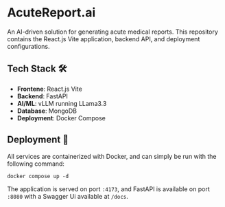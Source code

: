 # AcuteReport.ai

An AI-driven solution for generating acute medical reports. This repository contains the React.js Vite application, backend API, and deployment configurations.



## Tech Stack 🛠️

- **Frontene**: React.js Vite
- **Backend**: FastAPI
- **AI/ML**: vLLM running LLama3.3
- **Database**: MongoDB
- **Deployment**: Docker Compose



## Deployment 🚀

All services are containerized with Docker, and can simply be run with the following command:

```
docker compose up -d
```

The application is served on port `:4173`, and FastAPI is available on port `:8080` with a Swagger Ui available at `/docs`.

